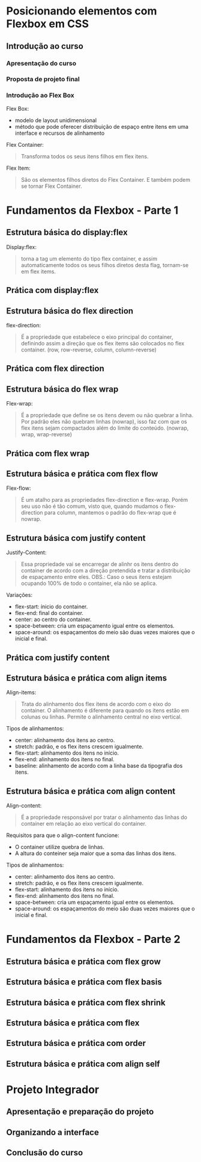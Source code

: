 # Posicionando elementos com Flexbox em CSS

## Introdução ao curso
### Apresentação do curso
### Proposta de projeto final
### Introdução ao Flex Box
Flex Box:  
- modelo de layout unidimensional 
- método que pode oferecer distribuição de espaço entre itens em uma interface e recursos de alinhamento  

Flex Container:  
>Transforma todos os seus itens filhos em flex itens.  

Flex Item:
>São os elementos filhos diretos do Flex Container. E também podem se tornar Flex Container.

# Fundamentos da Flexbox - Parte 1

## Estrutura básica do display:flex
Display:flex:  
>torna a tag um elemento do tipo flex container, e assim automaticamente todos os seus filhos diretos desta flag, tornam-se em flex items.
## Prática com display:flex

## Estrutura básica do flex direction
flex-direction:
>É a propriedade que estabelece o eixo principal do container, definindo assim a direção que os flex items são colocados no flex container. (row, row-reverse, column, column-reverse)
## Prática com flex direction

## Estrutura básica do flex wrap
Flex-wrap:  
>É a propriedade que define se os itens devem ou não quebrar a linha. Por padrão eles não quebram linhas (nowrap), isso faz com que os flex itens sejam compactados além do limite do conteúdo. (nowrap, wrap, wrap-reverse)
## Prática com flex wrap

## Estrutura básica e prática com flex flow
Flex-flow:
>É um atalho para as propriedades flex-direction e flex-wrap. Porém seu uso não é tão comum, visto que, quando mudamos o flex-direction para column, mantemos o padrão do flex-wrap que é nowrap.

## Estrutura básica com justify content
Justify-Content:
>Essa propriedade vai se encarregar de alinhr os itens dentro do container de acordo com a direção pretendida e tratar a distribuição de espaçamento entre eles. OBS.: Caso o seus itens estejam ocupando 100% de todo o container, ela não se aplica.

Variações:
- flex-start: ínicio do container.
- flex-end: final do container.
- center: ao centro do container.
- space-between: cria um espaçamento igual entre os elementos.
- space-around: os espaçamentos do meio são duas vezes maiores que o inicial e final.
## Prática com justify content

## Estrutura básica e prática com align items
Align-items:
>Trata do alinhamento dos flex itens de acordo com o eixo do container. O alinhamento é diferente para quando os itens estão em colunas ou linhas.
>Permite o alinhamento central no eixo vertical.

Tipos de alinhamentos:
- center: alinhamento dos itens ao centro.
- stretch: padrão, e os flex itens crescem igualmente.
- flex-start: alinhamento dos itens no início.
- flex-end: alinhamento dos itens no final.
- baseline: alinhamento de acordo com a linha base da tipografia dos itens.

## Estrutura básica e prática com align content
Align-content:
>É a propriedade responsável por tratar o alinhamento das linhas do container em relação ao eixo vertical do container.

Requisitos para que o align-content funcione:
- O container utilize quebra de linhas.
- A altura do conteiner seja maior que a soma das linhas dos itens.

Tipos de alinhamentos:
- center: alinhamento dos itens ao centro.
- stretch: padrão, e os flex itens crescem igualmente.
- flex-start: alinhamento dos itens no início.
- flex-end: alinhamento dos itens no final.
- space-between: cria um espaçamento igual entre os elementos.
- space-around: os espaçamentos do meio são duas vezes maiores que o inicial e final.

# Fundamentos da Flexbox - Parte 2
## Estrutura básica e prática com flex grow

## Estrutura básica e prática com flex basis

## Estrutura básica e prática com flex shrink

## Estrutura básica e prática com flex

## Estrutura básica e prática com order

## Estrutura básica e prática com align self

# Projeto Integrador
## Apresentação e preparação do projeto
## Organizando a interface
## Conclusão do curso